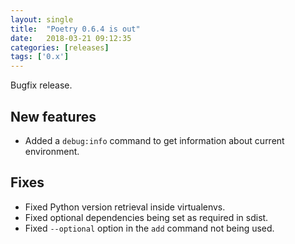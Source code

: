 ```yaml
---
layout: single
title:  "Poetry 0.6.4 is out"
date:   2018-03-21 09:12:35
categories: [releases]
tags: ['0.x']
---
```


Bugfix release.

## New features

- Added a `debug:info` command to get information about current environment.


## Fixes

- Fixed Python version retrieval inside virtualenvs.
- Fixed optional dependencies being set as required in sdist.
- Fixed `--optional` option in the `add` command not being used.

